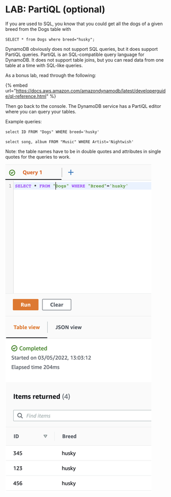 # LAB: PartiQL (optional)

If you are used to SQL, you know that you could get all the dogs of a given breed from the Dogs table with

`SELECT * from Dogs where breed="husky";`

DynamoDB obviously does not support SQL queries, but it does support PartiQL queries. PartiQL is an SQL-compatible query language for DynamoDB. It does not support table joins, but you can read data from one table at a time with SQL-like queries.

As a bonus lab, read through the following:

{% embed url="https://docs.aws.amazon.com/amazondynamodb/latest/developerguide/ql-reference.html" %}

Then go back to the console. The DynamoDB service has a PartiQL editor where you can query your tables.&#x20;

Example queries:

`select ID FROM "Dogs" WHERE breed='husky'`

`select song, album FROM "Music" WHERE Artist='Nightwish'`

Note: the table names have to be in double quotes and attributes in single quotes for the queries to work.&#x20;

![](<../../.gitbook/assets/image (272).png>)

